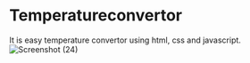 # Temperatureconvertor
It is easy temperature convertor using html, css and javascript.
![Screenshot (24)](https://github.com/Ashmita322/Temperatureconvertor/assets/140899947/b0754e92-f56f-434a-8b20-44b433a5f723)
